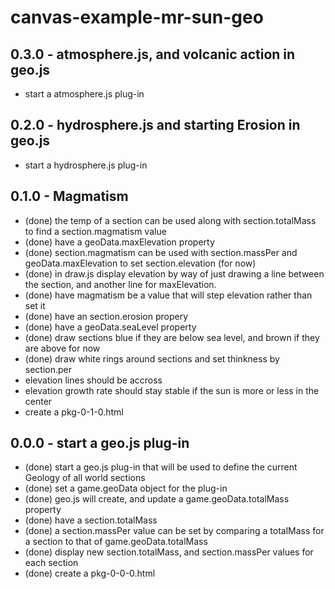 # canvas-example-mr-sun-geo

## 0.3.0 - atmosphere.js, and volcanic action in geo.js
* start a atmosphere.js plug-in

## 0.2.0 - hydrosphere.js and starting Erosion in geo.js
* start a hydrosphere.js plug-in

## 0.1.0 - Magmatism
* (done) the temp of a section can be used along with section.totalMass to find a section.magmatism value
* (done) have a geoData.maxElevation property
* (done) section.magmatism can be used with section.massPer and geoData.maxElevation to set section.elevation (for now)
* (done) in draw.js display elevation by way of just drawing a line between the section, and another line for maxElevation.
* (done) have magmatism be a value that will step elevation rather than set it
* (done) have an section.erosion propery
* (done) have a geoData.seaLevel property
* (done) draw sections blue if they are below sea level, and brown if they are above for now
* (done) draw white rings around sections and set thinkness by section.per
* elevation lines should be accross
* elevation growth rate should stay stable if the sun is more or less in the center
* create a pkg-0-1-0.html

## 0.0.0 - start a geo.js plug-in
* (done) start a geo.js plug-in that will be used to define the current Geology of all world sections
* (done) set a game.geoData object for the plug-in
* (done) geo.js will create, and update a game.geoData.totalMass property
* (done) have a section.totalMass
* (done) a section.massPer value can be set by comparing a totalMass for a section to that of game.geoData.totalMass
* (done) display new section.totalMass, and section.massPer values for each section
* (done) create a pkg-0-0-0.html

